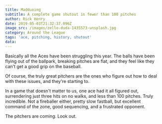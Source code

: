 ```yaml
---
title: Madduxing
subtitle: A complete game shutout in fewer than 100 pitches
author: Rick Henry
date: 2019-05-03T21:32:37.096Z
image_src: /images/zelle-duda-1435573-unsplash.jpg
category: Around the League
tags: 'ace, pitching, history, shutout'
data:
---
```

  Basically all the Aces have been struggling this year. The balls have been
  flying out of the ballpark, breaking pitches are flat, and they feel like they
  can't get a good grip on the baseball.


  Of course, the truly great pitchers are the ones who figure out how to deal
  with these issues, and they're starting to.


  In a game that doesn't matter to us, one ace had it all figured out,
  surrendering just three hits on no walks, and less than 100 pitches. Truly
  incredible. Not a fireballer either, pretty slow fastball, but excellent
  command of the zone, good sequencing, and a frustrated opponent. 


  The pitchers are coming. Look out.

